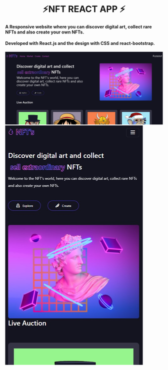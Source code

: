 <h1 align="center">⚡NFT REACT APP ⚡</h1>
<h4>A Responsive website where you can discover digital art, collect rare NFTs and also create your own NFTs.</h4>
<h4> Developed with React.js and the design with CSS and react-bootstrap.  </h4>

<img src="./home-page.jpg" alt="">
<img src="./mobile.jpg" alt="">
<img src="./second-section-page.jpg" alt="">
<img src="./create-page.jpg" alt="">